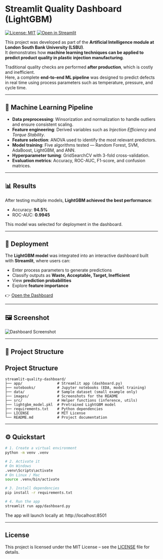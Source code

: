 # Streamlit Quality Dashboard (LightGBM)

[![License: MIT](https://img.shields.io/badge/License-MIT-green.svg)](LICENSE)
[![Open in Streamlit](https://img.shields.io/badge/Live-Dashboard-brightgreen)](https://app-quality-dashboard-xzktf8sfvx8s7utc6cid2f.streamlit.app)

This project was developed as part of the **Artificial Intelligence module at London South Bank University (LSBU)**.  
It demonstrates how **machine learning techniques can be applied to predict product quality in plastic injection manufacturing**.  

Traditional quality checks are performed **after production**, which is costly and inefficient.  
Here, a complete **end-to-end ML pipeline** was designed to predict defects in real time using process parameters such as temperature, pressure, and cycle time.

---

## 🔬 Machine Learning Pipeline
- **Data preprocessing**: Winsorization and normalization to handle outliers and ensure consistent scaling.  
- **Feature engineering**: Derived variables such as *Injection Efficiency* and *Torque Stability*.  
- **Feature selection**: ANOVA used to identify the most relevant predictors.  
- **Model training**: Five algorithms tested — Random Forest, SVM, AdaBoost, LightGBM, and ANN.  
- **Hyperparameter tuning**: GridSearchCV with 3-fold cross-validation.  
- **Evaluation metrics**: Accuracy, ROC-AUC, F1-score, and confusion matrices.  

---

## 📊 Results
After testing multiple models, **LightGBM achieved the best performance**:  
- Accuracy: **94.5%**  
- ROC-AUC: **0.9945**  

This model was selected for deployment in the dashboard.  

---

## 🚀 Deployment
The **LightGBM model** was integrated into an interactive dashboard built with **Streamlit**, where users can:  
- Enter process parameters to generate predictions  
- Classify outputs as **Waste, Acceptable, Target, Inefficient**  
- View **prediction probabilities**  
- Explore **feature importance**  

👉 [Open the Dashboard](https://app-quality-dashboard-xzktf8sfvx8s7utc6cid2f.streamlit.app)

---

## 🖼️ Screenshot
![Dashboard Screenshot](images/dashboard.png)

---

## 📂 Project Structure

## Project Structure
```
streamlit-quality-dashboard/
├── app/                # Streamlit app (dashboard.py)
├── notebooks/          # Jupyter notebooks (EDA, model training)
├── data/               # Sample dataset (small example only)
├── images/             # Screenshots for the README
├── src/                # Helper functions (inference, utils)
├── lightgbm_model.pkl  # Pretrained LightGBM model
├── requirements.txt    # Python dependencies
├── LICENSE             # MIT License
└── README.md           # Project documentation
```

---

## ⚙️ Quickstart

```bash
# 1. Create a virtual environment
python -m venv .venv

# 2. Activate it
# On Windows
.venv\Scripts\activate
# On Linux / Mac
source .venv/bin/activate

# 3. Install dependencies
pip install -r requirements.txt

# 4. Run the app
streamlit run app/dashboard.py
```

The app will launch locally at: http://localhost:8501

---

## License
This project is licensed under the MIT License – see the [LICENSE](LICENSE) file for details.

